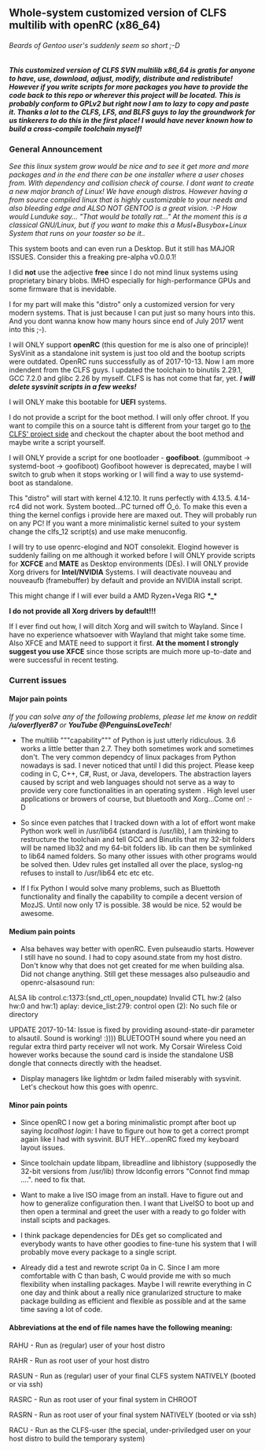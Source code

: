 ## Whole-system customized version of CLFS multilib with openRC (x86_64)

###### Beards of Gentoo user's suddenly seem so short ;-D

#### *This customized version of CLFS SVN multilib x86_64 is gratis for anyone to have, use, download, adjust, modify, distribute and redistribute! However if you write scripts for more packages you have to provide the code back to this repo or wherever this project will be located. This is probably conform to GPLv2 but right now I am to lazy to copy and paste it. Thanks a lot to the CLFS, LFS, and BLFS guys to lay the groundwork for us tinkerers to do this in the first place! I would have never known how to build a cross-compile toolchain myself!*

### General Announcement

*See this linux system grow would be nice and to see it get more and more packages and in the end there can be one installer where a user choses from. With dependency and collision check of course. I dont want to create a new major branch of Linux! We have enough distros. However having a from source compiled linux that is highly customizable to your needs and also bleeding edge and ALSO NOT GENTOO is a great vision. :-P How would Lunduke say... "That would be totally rat..." At the moment this is a classical GNU/Linux, but if you want to make this a Musl+Busybox+Linux System that runs on your toaster so be it..*

This system boots and can even run a Desktop. But it still has MAJOR ISSUES. Consider this a freaking pre-alpha v0.0.0.1!

I did **not** use the adjective **free** since I do not mind linux systems using proprietary binary blobs. IMHO especially for high-performance GPUs and some firmware that is inevidable.

I for my part will make this "distro" only a customized version for very modern systems. That is just because I can put just so many hours into this. And you dont wanna know how many hours since end of July 2017 went into this ;-).

I will ONLY support **openRC** (this question for me is also one of principle)!
SysVinit as a standalone init system is just too old and the bootup scripts were outdated. OpenRC runs successfully as of        2017-10-13. Now I am more indendent from the CLFS guys. I updated the toolchain to binutils 2.29.1, GCC 7.2.0 and glibc 2.26 by myself. CLFS is has not come that far, yet. **_I will delete sysvinit scripts in a few weeks!_**

I will ONLY make this bootable for **UEFI** systems.

I do not provide a script for the boot method. I will only offer chroot. If you want to compile this on a source taht is different from your target go to [the CLFS' project side](http://trac.clfs.org) and checkout the chapter about the boot method and maybe write a script yourself.

I will ONLY provide a script for one bootloader - **goofiboot**. (gummiboot -> systemd-boot -> goofiboot)
Goofiboot however is deprecated, maybe I will switch to grub when it stops working or I will find a way to use systemd-boot as standalone.

This "distro" will start with kernel 4.12.10. It runs perfectly with 4.13.5. 4.14-rc4 did not work. System booted...PC turned off Ó_ó. To make this even a thing the kernel configs i provide here are maxed out. They will probably run on any PC! If you want a more minimalistic kernel suited to your system change the clfs_12 script(s) and use make menuconfig.

I will try to use openrc-elogind and NOT consolekit. Elogind however is suddenly failing on me although it worked before
I will ONLY provide scripts for **XCFCE** and **MATE** as Desktop environments (DEs).
I will ONLY provide Xorg drivers for **Intel/NVIDIA** Systems.
I will deactivate nouveau and nouveaufb (framebuffer) by default and provide an NVIDIA install script.

This might change if I will ever build a AMD Ryzen+Vega RIG __*__**_**__*__

**I do not provide all Xorg drivers by default!!!**

If I ever find out how, I will ditch Xorg and will switch to Wayland. Since I have no experience whatsoever with Wayland that might take some time. Also XFCE and MATE need to support it first. **At the moment I strongly suggest you use XFCE** since those scripts are muich more up-to-date and were successful in recent testing.

### Current issues

#### Major pain points 

*If you can solve any of the following problems, please let me know on reddit __/u/overflyer87__ or __YouTube @PenguinsLoveTech__!*

* The multilib """capability""" of Python is just utterly ridiculous. 3.6 works a little better than 2.7. They both sometimes work and sometimes don't. The very common dependcy of linux packages from Python nowadays is sad. I never noticed that until I did this project. Please keep coding in C, C++, C#, Rust, or Java, developers. The abstraction layers caused by script and web languages should not serve as a way to provide very core functionalities in an operating system  </rant>. High level user applications or browers of course, but bluetooth and Xorg...Come on! :-D

* So since even patches that I tracked down with a lot of effort wont make Python work well in /usr/lib64 (standard is /usr/lib), I am thinking to restructure the toolchain and tell GCC and Binutils that my 32-bit folders will be named lib32 and my 64-bit folders lib. lib can then be symlinked to lib64 named folders. So many other issues with other programs would be solved then. Udev rules get installed all over the place, syslog-ng refuses to install to /usr/lib64 etc etc etc.

* If I fix Python I would solve many problems, such as Bluettoth functionality and finally the capability to compile a decent version of MozJS. Until now only 17 is possible. 38 would be nice. 52 would be awesome.

#### Medium pain points

* Alsa behaves way better with openRC. Even pulseaudio starts. However I still have no sound. I had to copy asound.state from my host distro. Don't know why that does not get created for me when building alsa. Did not change anything. Still get these messages also pulseaudio and openrc-alsasound run: 

ALSA lib control.c:1373:(snd_ctl_open_noupdate) 
Invalid CTL hw:2 (also hw:0 and hw:1)
aplay: device_list:279: control open (2): No such file or directory

UPDATE 2017-10-14: Issue is fixed by providing asound-state-dir parameter to alsautil. Sound is working! :))))
BLUETOOTH sound where you need an regular extra third party receiver wll not work.
My Corsair Wireless Coid however works because the sound card is inside the standalone USB dongle that connects directly with the headset.

* Display managers like lightdm or lxdm failed miserably with sysvinit. Let's checkout how this goes with openrc.

#### Minor pain points

* Since openRC I now get a boring minimalistic prompt after boot up saying *localhost login:* I have to figure out how to get a correct prompt again like I had with sysvinit. BUT HEY...openRC fixed my keyboard layout issues.

* Since toolchain update libpam, libreadline and libhistory (supposedly the 32-bit versions from /usr/lib) throw ldconfig errors "Connot find mmap ....". need to fix that.

* Want to make a live ISO image from an install. Have to figure out and how to generalize configuration then. I want that LiveISO to boot up and then open a terminal and greet the user with a ready to go folder with install scipts and packages.

* I think package dependencies for DEs get so complicated and everybody wants to have other goodies to fine-tune his system that I will probably move every package to a single script.

* Already did a test and rewrote script 0a in C. Since I am more comfortable with C than bash, C would provide me with so much flexibility when installing packages. Maybe I will rewrite everything in C one day and think about a really nice granularized structure to make package building as efficient and flexible as possible and at the same time saving a lot of code.

#### Abbreviations at the end of file names have the following meaning:

RAHU - Run as (regular) user of your host distro

RAHR - Run as root user of your host distro

RASUN - Run as (regular) user of your final CLFS system NATIVELY (booted or via ssh)

RASRC - Run as root user of your final system in CHROOT

RASRN - Run as root user of your final system NATIVELY (booted or via ssh)

RACU - Run as the CLFS-user (the special, under-priviledged user on your host distro to build the temporary system)
